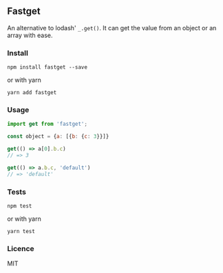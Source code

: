 ## Fastget

An alternative to lodash' `_.get()`. It can get the value from an object or an array with ease.

### Install

```
npm install fastget --save
```

or with yarn

```
yarn add fastget
```

### Usage


```js
import get from 'fastget';

const object = {a: [{b: {c: 3}}]}

get(() => a[0].b.c)
// => 3

get(() => a.b.c, 'default')
// => 'default'
```

### Tests

```
npm test
```

or with yarn

```
yarn test
```

### Licence

MIT